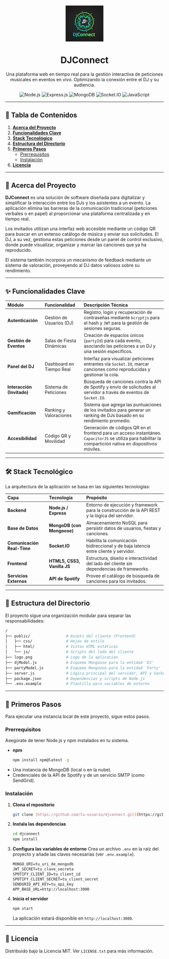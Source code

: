 <p align="center">
  <img src="logo.png" width="120" alt="DJConnect Logo" />
</p>

<div align="center">
  <h1>DJConnect</h1>
  <p>Una plataforma web en tiempo real para la gestión interactiva de peticiones musicales en eventos en vivo. Optimizando la conexión entre el DJ y su audiencia.</p>
</div>

<div align="center">
  <img src="https://img.shields.io/badge/Node.js-339933?style=for-the-badge&logo=node.js&logoColor=white" alt="Node.js"/>
  <img src="https://img.shields.io/badge/Express.js-000000?style=for-the-badge&logo=express&logoColor=white" alt="Express.js"/>
  <img src="https://img.shields.io/badge/MongoDB-47A248?style=for-the-badge&logo=mongodb&logoColor=white" alt="MongoDB"/>
  <img src="https://img.shields.io/badge/Socket.io-010101?style=for-the-badge&logo=socket.io&logoColor=white" alt="Socket.IO"/>
  <img src="https://img.shields.io/badge/JavaScript-F7DF1E?style=for-the-badge&logo=javascript&logoColor=black" alt="JavaScript"/>
</div>

---

## 📜 Tabla de Contenidos

1.  [**Acerca del Proyecto**](#-acerca-del-proyecto)
2.  [**Funcionalidades Clave**](#-funcionalidades-clave)
3.  [**Stack Tecnológico**](#-stack-tecnológico)
4.  [**Estructura del Directorio**](#-estructura-del-directorio)
5.  [**Primeros Pasos**](#-primeros-pasos)
    * [Prerrequisitos](#prerrequisitos)
    * [Instalación](#instalación)
6.  [**Licencia**](#-licencia)

---

## 🚀 Acerca del Proyecto

**DJConnect** es una solución de software diseñada para digitalizar y simplificar la interacción entre los DJs y los asistentes a un evento. La aplicación elimina las barreras de la comunicación tradicional (peticiones verbales o en papel) al proporcionar una plataforma centralizada y en tiempo real.

Los invitados utilizan una interfaz web accesible mediante un código QR para buscar en un extenso catálogo de música y enviar sus solicitudes. El DJ, a su vez, gestiona estas peticiones desde un panel de control exclusivo, donde puede visualizar, organizar y marcar las canciones que ya ha reproducido.

El sistema también incorpora un mecanismo de feedback mediante un sistema de valoración, proveyendo al DJ datos valiosos sobre su rendimiento.

---

## ✨ Funcionalidades Clave

| Módulo | Funcionalidad | Descripción Técnica |
| :--- | :--- | :--- |
| **Autenticación** | Gestión de Usuarios (DJ) | Registro, login y recuperación de contraseñas mediante `bcryptjs` para el hash y `JWT` para la gestión de sesiones seguras. |
| **Gestión de Eventos**| Salas de Fiesta Dinámicas | Creación de espacios únicos (`partyId`) para cada evento, asociando las peticiones a un DJ y una sesión específicos. |
| **Panel del DJ** | Dashboard en Tiempo Real | Interfaz para visualizar peticiones entrantes vía `Socket.IO`, marcar canciones como reproducidas y gestionar la cola. |
| **Interacción (Invitado)**| Sistema de Peticiones | Búsqueda de canciones contra la API de Spotify y envío de solicitudes al servidor a través de eventos de `Socket.IO`. |
| **Gamificación** | Ranking y Valoraciones | Sistema que agrega las puntuaciones de los invitados para generar un ranking de DJs basado en su rendimiento promedio. |
| **Accesibilidad** | Código QR y Movilidad | Generación de códigos QR en el frontend para un acceso instantáneo. `CapacitorJS` se utiliza para habilitar la compartición nativa en dispositivos móviles. |

---

## 🛠️ Stack Tecnológico

La arquitectura de la aplicación se basa en las siguientes tecnologías:

| Capa | Tecnología | Propósito |
| :--- | :--- | :--- |
| **Backend** | **Node.js / Express** | Entorno de ejecución y framework para la construcción de la API REST y la lógica del servidor. |
| **Base de Datos** | **MongoDB (con Mongoose)** | Almacenamiento NoSQL para persistir datos de usuarios, fiestas y canciones. |
| **Comunicación Real-Time** | **Socket.IO** | Habilita la comunicación bidireccional y de baja latencia entre cliente y servidor. |
| **Frontend** | **HTML5, CSS3, Vanilla JS** | Estructura, diseño e interactividad del lado del cliente sin dependencias de frameworks. |
| **Servicios Externos** | **API de Spotify** | Provee el catálogo de búsqueda de canciones para los invitados. |

---

## 📁 Estructura del Directorio

El proyecto sigue una organización modular para separar las responsabilidades:

```sh
/
├── public/                # Assets del cliente (Frontend)
│   ├── css/               # Hojas de estilo
│   ├── html/              # Vistas HTML estáticas
│   └── js/                # Scripts del lado del cliente
├── logo.png               # Logo de la aplicación
├── djModel.js             # Esquema Mongoose para la entidad 'DJ'
├── partyModel.js          # Esquema Mongoose para la entidad 'Party'
├── server.js              # Lógica principal del servidor, API y Sockets
├── package.json           # Dependencias y scripts de Node.js
└── .env.example           # Plantilla para variables de entorno
```

---

## 🏁 Primeros Pasos

Para ejecutar una instancia local de este proyecto, sigue estos pasos.

### Prerrequisitos

Asegúrate de tener Node.js y npm instalados en tu sistema.
* **npm**
    ```sh
    npm install npm@latest -g
    ```
* Una instancia de MongoDB (local o en la nube).
* Credenciales de la API de Spotify y de un servicio SMTP (como SendGrid).

### Instalación

1.  **Clona el repositorio**
    ```sh
    git clone [https://github.com/tu-usuario/djconnect.git](https://github.com/tu-usuario/djconnect.git)
    ```
2.  **Instala las dependencias**
    ```sh
    cd djconnect
    npm install
    ```
3.  **Configura las variables de entorno**
    Crea un archivo `.env` en la raíz del proyecto y añade las claves necesarias (ver `.env.example`).
    ```
    MONGO_URI=tu_uri_de_mongodb
    JWT_SECRET=tu_clave_secreta
    SPOTIFY_CLIENT_ID=tu_client_id
    SPOTIFY_CLIENT_SECRET=tu_client_secret
    SENDGRID_API_KEY=tu_api_key
    APP_BASE_URL=http://localhost:3000
    ```
4.  **Inicia el servidor**
    ```sh
    npm start
    ```
    La aplicación estará disponible en `http://localhost:3000`.

---

## 📄 Licencia

Distribuido bajo la Licencia MIT. Ver `LICENSE.txt` para más información.
